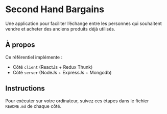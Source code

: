 # Second Hand Bargains
Une application pour faciliter l’échange entre les personnes qui souhaitent vendre et acheter des anciens produits déjà utilisés.

## À propos
 
 Ce référentiel implémente :
 - Côté `client` (ReactJs + Redux Thunk)
 - Côté `server` (NodeJs + ExpressJs + Mongodb)

## Instructions
 
Pour exécuter sur votre ordinateur, suivez ces étapes dans le fichier `README.md` de chaque côté.
 